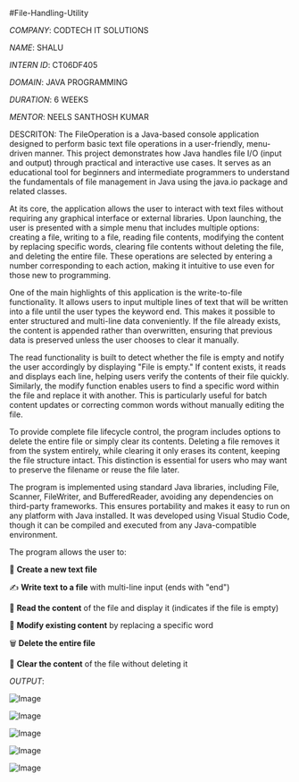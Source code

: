 #File-Handling-Utility

*COMPANY*: CODTECH IT SOLUTIONS

*NAME*: SHALU

*INTERN ID*: CT06DF405

*DOMAIN*: JAVA PROGRAMMING

*DURATION*: 6 WEEKS

*MENTOR*: NEELS SANTHOSH KUMAR

DESCRITON: The FileOperation is a Java-based console application designed to perform basic text file operations in a user-friendly, menu-driven manner. This project demonstrates how Java handles file I/O (input and output) through practical and interactive use cases. It serves as an educational tool for beginners and intermediate programmers to understand the fundamentals of file management in Java using the java.io package and related classes.

At its core, the application allows the user to interact with text files without requiring any graphical interface or external libraries. Upon launching, the user is presented with a simple menu that includes multiple options: creating a file, writing to a file, reading file contents, modifying the content by replacing specific words, clearing file contents without deleting the file, and deleting the entire file. These operations are selected by entering a number corresponding to each action, making it intuitive to use even for those new to programming.

One of the main highlights of this application is the write-to-file functionality. It allows users to input multiple lines of text that will be written into a file until the user types the keyword end. This makes it possible to enter structured and multi-line data conveniently. If the file already exists, the content is appended rather than overwritten, ensuring that previous data is preserved unless the user chooses to clear it manually.

The read functionality is built to detect whether the file is empty and notify the user accordingly by displaying "File is empty." If content exists, it reads and displays each line, helping users verify the contents of their file quickly. Similarly, the modify function enables users to find a specific word within the file and replace it with another. This is particularly useful for batch content updates or correcting common words without manually editing the file.

To provide complete file lifecycle control, the program includes options to delete the entire file or simply clear its contents. Deleting a file removes it from the system entirely, while clearing it only erases its content, keeping the file structure intact. This distinction is essential for users who may want to preserve the filename or reuse the file later.

The program is implemented using standard Java libraries, including File, Scanner, FileWriter, and BufferedReader, avoiding any dependencies on third-party frameworks. This ensures portability and makes it easy to run on any platform with Java installed. It was developed using Visual Studio Code, though it can be compiled and executed from any Java-compatible environment.

The program allows the user to:

📁 **Create a new text file**

✍️ **Write text to a file** with multi-line input (ends with "end")

📖 **Read the content** of the file and display it (indicates if the file is empty)

🔁 **Modify existing content** by replacing a specific word

🗑️ **Delete the entire file**

🧹 **Clear the content** of the file without deleting it

*OUTPUT*:

![Image](https://github.com/user-attachments/assets/3378e1aa-17ca-4a4c-992f-d5945b3045c9)

![Image](https://github.com/user-attachments/assets/8874bbec-ebaa-4457-a8a5-a30d044e8d91)

![Image](https://github.com/user-attachments/assets/515daa3c-0d52-4221-a917-d5e2c9765289)

![Image](https://github.com/user-attachments/assets/8f002b54-26fc-4704-a4a6-4dd2122a2a22)

![Image](https://github.com/user-attachments/assets/76fe0c02-754e-4a33-abb4-93784c7440cb)
